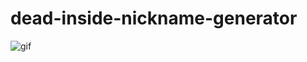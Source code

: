 # dead-inside-nickname-generator

![gif](https://user-images.githubusercontent.com/77758154/185413033-944632a3-a987-4e5f-a3bb-ab00d5ff454c.gif)
